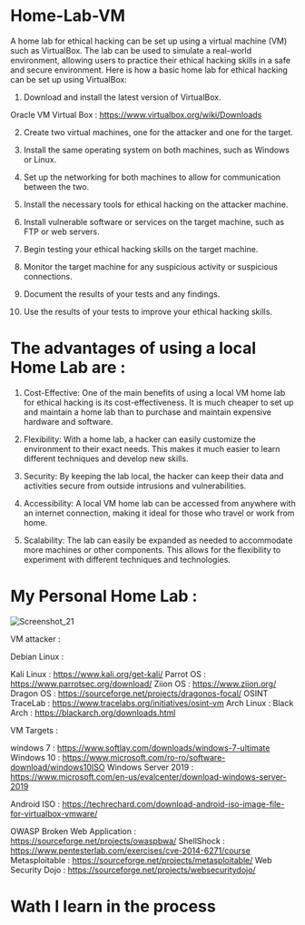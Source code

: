 # Home-Lab-VM

A home lab for ethical hacking can be set up using a virtual machine (VM) such as VirtualBox. The lab can be used to simulate a real-world environment, allowing users to practice their ethical hacking skills in a safe and secure environment. Here is how a basic home lab for ethical hacking can be set up using VirtualBox:

1. Download and install the latest version of VirtualBox.

Oracle VM Virtual Box : https://www.virtualbox.org/wiki/Downloads

2. Create two virtual machines, one for the attacker and one for the target.

3. Install the same operating system on both machines, such as Windows or Linux.

4. Set up the networking for both machines to allow for communication between the two.

5. Install the necessary tools for ethical hacking on the attacker machine.

6. Install vulnerable software or services on the target machine, such as FTP or web servers.

7. Begin testing your ethical hacking skills on the target machine.

8. Monitor the target machine for any suspicious activity or suspicious connections.

9. Document the results of your tests and any findings.

10. Use the results of your tests to improve your ethical hacking skills.



# The advantages of using a local Home Lab are :

1. Cost-Effective: One of the main benefits of using a local VM home lab for ethical hacking is its cost-effectiveness. It is much cheaper to set up and maintain a home lab than to purchase and maintain expensive hardware and software.

2. Flexibility: With a home lab, a hacker can easily customize the environment to their exact needs. This makes it much easier to learn different techniques and develop new skills.

3. Security: By keeping the lab local, the hacker can keep their data and activities secure from outside intrusions and vulnerabilities.

4. Accessibility: A local VM home lab can be accessed from anywhere with an internet connection, making it ideal for those who travel or work from home.

5. Scalability: The lab can easily be expanded as needed to accommodate more machines or other components. This allows for the flexibility to experiment with different techniques and technologies.

# My Personal Home Lab : 

![Screenshot_21](https://user-images.githubusercontent.com/56380723/208121213-8d87eb81-b80f-4777-a77d-ca062104a96f.png)

VM attacker :

Debian Linux :

Kali Linux : https://www.kali.org/get-kali/
Parrot OS : https://www.parrotsec.org/download/
Ziion OS : https://www.ziion.org/
Dragon OS : https://sourceforge.net/projects/dragonos-focal/
OSINT TraceLab : https://www.tracelabs.org/initiatives/osint-vm
Arch Linux :
Black Arch : https://blackarch.org/downloads.html

VM Targets :

windows 7 : https://www.softlay.com/downloads/windows-7-ultimate
Windows 10 : https://www.microsoft.com/ro-ro/software-download/windows10ISO
Windows Server 2019 : https://www.microsoft.com/en-us/evalcenter/download-windows-server-2019

Android ISO : https://techrechard.com/download-android-iso-image-file-for-virtualbox-vmware/

OWASP Broken Web Application : https://sourceforge.net/projects/owaspbwa/
ShellShock : https://www.pentesterlab.com/exercises/cve-2014-6271/course
Metasploitable : https://sourceforge.net/projects/metasploitable/
Web Security Dojo : https://sourceforge.net/projects/websecuritydojo/

# Wath I learn in the process


